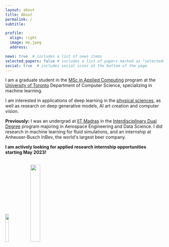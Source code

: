 ```yaml
---
layout: about
title: About
permalink: /
subtitle:

profile:
  align: right
  image: me.jpeg
  address:

news: true  # includes a list of news items
selected_papers: false # includes a list of papers marked as "selected={true}"
social: true  # includes social icons at the bottom of the page
---
```


I am a graduate student in the [MSc in Applied Computing](https://mscac.utoronto.ca/) program at the [University of Toronto](https://web.cs.toronto.edu/) Department of Computer Science, specializing in machine learning. 

I am interested in applications of deep learning in the [physical sciences](https://www.nature.com/subjects/physical-sciences), as well as research on deep generative models, AI art creation and computer vision.

**Previously:** I was an undergrad at [IIT Madras](https://www.iitm.ac.in/) in the [Interdisciplinary Dual Degree](https://rbcdsai.iitm.ac.in/academics/dual-degree-program/) program majoring in Aerospace Engineering and Data Science. I did research in machine learning for fluid simulations, and an internship at Anheuser-Busch InBev, the world's largest beer company.

**I am actively looking for applied research internship opportunities starting May 2023!**

<br>
<div class="social">
  <div class="contact-icons">
    <a href="https://www.iitm.ac.in/"><img src="{{site.baseurl}}/assets/img/IITM.png" width="15%" class="margined-icon"></a>
    <a href="https://web.cs.toronto.edu/"><img src="{{site.baseurl}}/assets/img/UofT.png" width="25%" class="margined-icon"></a>
  </div>
</div>
<br>